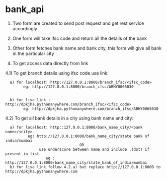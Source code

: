 # bank_api

1. Two form are created to send post request and get rest service accordingly 
2. One form will take ifsc code and return all the details  of the bank
3. Other form fetches bank name and bank city, this form will give all bank in the particular city


4. To get access data directly from link 



 4.1) To get branch details using ifsc code use link:
 
 
 
      a) for localhost: http://127.0.0.1:8000/branch_ifsc/<ifsc_code> 
            eg: http://127.0.0.1:8000/branch_ifsc/ABHY0065030
            
            
      b) for live link : http://dpkjha.pythonanywhere.com/branch_ifsc/<ifsc_code>  
            eg: http://dpkjha.pythonanywhere.com/branch_ifsc/ABHY0065030
   
  4.2) To get all bank details in a city using bank name and city:
  
  
      a) for localhost: http::127.0.0.1:8000/bank_name_city/<bank name>/<city>
              eg: http://127.0.0.1:8000/bank_name_city/state bank of india/mumbai 
                                     OR 
                   use underscore between name and include .(dot) if present in list
                      eg : http://127.0.0.1:8000/bank_name_city/state_bank_of_india/mumbai 
      b) for live link follow 4.2.a) but replace http://127.0.0.1:8000 to http://dpkjha.pythonanywhere.com
      
      
      
      
                             
